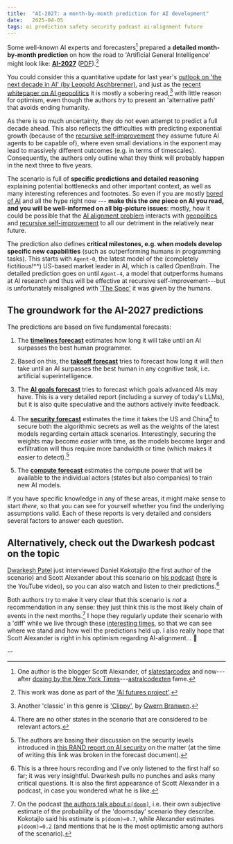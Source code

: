 ```yaml
---
title:  "AI-2027: a month-by-month prediction for AI development"
date:   2025-04-05
tags: ai prediction safety security podcast ai-alignment future
---
```


Some well-known AI experts and forecasters[^scott-alexander] prepared a **detailed month-by-month prediction** on how the road to 'Artificial General Intelligence' might look like: **[AI-2027](https://ai-2027.com/)** ([PDF](https://ai-2027.com/scenario.pdf)).[^ai-futures]

You could consider this a quantitative update for last year's [outlook on 'the next decade in AI' (by Leopold Aschbrenner)](https://situational-awareness.ai/), and just as the [recent whitepaper on AI geopolitics](/2025/03/08/links.html#how-to-deal-with-superintelligence) it is mostly a sobering read,[^gwern] with little reason for optimism, even though the authors _try_ to present an 'alternative path' that avoids ending humanity.

As there is so much uncertainty, they do not even attempt to predict a full decade ahead. This also reflects the difficulties with predicting exponential growth (because of the [recursive self-improvement](https://en.wikipedia.org/wiki/Recursive_self-improvement) they assume future AI agents to be capable of), where even small deviations in the exponent may lead to massively different outcomes (e.g. in terms of timescales). Consequently, the authors only outline what they think will probably happen in the next three to five years.

The scenario is full of **specific predictions and detailed reasoning** explaining potential bottlenecks and other important context, as well as many interesting references and footnotes. 
So even if you are mostly [bored of AI](https://paulrobertlloyd.com/2025/087/a1/bored/) and all the hype right now --- **make this the _one_ piece on AI you read, and you will be well-informed on all big-picture issues**: mostly, how it could be possible that the [AI alignment problem](https://en.wikipedia.org/wiki/AI_alignment) interacts with [geopolitics](https://en.wikipedia.org/wiki/Prisoner's_dilemma#International_politics) and [recursive self-improvement](https://en.wikipedia.org/wiki/Recursive_self-improvement) to all our detriment in the relatively near future.

The prediction also defines **critical milestones, e.g. when models develop specific new capabilities** (such as outperforming humans in programming tasks).
This starts with `Agent-0`, the latest model of the (completely fictitious!^^) US-based market leader in AI, which is called _OpenBrain_. The detailed prediction goes on until `Agent-4`, a model that outperforms humans at AI research and thus will be effective at recursive self-improvement---but is unfortunately misaligned with ['The Spec'](https://openai.com/index/introducing-the-model-spec/) it was given by the humans.

## The groundwork for the AI-2027 predictions

The predictions are based on five fundamental forecasts:

1. The [**timelines forecast**](https://ai-2027.com/research/timelines-forecast) estimates how long it will take until an AI surpasses the best human programmer.

2. Based on this, the [**takeoff forecast**](https://ai-2027.com/research/takeoff-forecast) tries to forecast how long it will _then_ take until an AI surpasses the best human in any cognitive task, i.e. artificial superintelligence.

3. The [**AI goals forecast**](https://ai-2027.com/research/ai-goals-forecast) tries to forecast which goals advanced AIs may have. This is a very detailed report (including a survey of today's LLMs), but it is also quite speculative and the authors actively invite feedback.

4. The [**security forecast**](https://ai-2027.com/research/security-forecast) estimates the time it takes the US and China[^china] to secure both the algorithmic secrets as well as the weights of the latest models regarding certain attack scenarios. Interestingly, securing the weights may become _easier_ with time, as the models become larger and exfiltration will thus require more bandwidth or time (which makes it easier to detect).[^rand]

5. The [**compute forecast**](https://ai-2027.com/research/compute-forecast) estimates the compute power that will be available to the individual actors (states but also companies) to train new AI models.

If you have specific knowledge in any of these areas, it might make sense to start _there_, so that you can see for yourself whether you find the underlying assumptions valid. 
Each of these reports is very detailed and considers several factors to answer each question.

## Alternatively, check out the Dwarkesh podcast on the topic

[Dwarkesh Patel](https://time.com/7012877/dwarkesh-patel/) just interviewed Daniel Kokotajlo (the first author of the scenario) and Scott Alexander about this scenario on [his podcast](https://www.dwarkesh.com/p/scott-daniel) ([here](https://www.youtube.com/watch?v=htOvH12T7mU) is the YouTube video), so you can also watch and listen to their predictions.[^podcast]

Both authors try to make it very clear that this scenario is _not_ a recommendation in any sense: they just think this is the most likely chain of events in the next months.[^p-doom] I hope they regularly update their scenario with a 'diff' while we live through these [interesting times](https://en.wikipedia.org/wiki/May_you_live_in_interesting_times), so that we can see where we stand and how well the predictions held up. 
I also really hope that Scott Alexander is right in his optimism regarding AI-alignment... 🫣

--

[^scott-alexander]: One author is the blogger Scott Alexander, of [slatestarcodex](https://slatestarcodex.com/) and now---after [doxing by the New York Times](https://www.astralcodexten.com/p/statement-on-new-york-times-article)---[astralcodexten](https://www.astralcodexten.com/) fame.

[^podcast]: This is a three hours recording and I've only listened to the first half so far; it was very insightful. Dwarkesh pulls no punches and asks many critical questions. It is also the first appearance of Scott Alexander in a podcast, in case you wondered what he is like.

[^ai-futures]: This work was done as part of the ['AI futures project'](https://ai-futures.org).

[^rand]: The authors are basing their discussion on the security levels introduced in [this RAND report on AI security](https://www.rand.org/content/dam/rand/pubs/research_reports/RRA2800/RRA2849-1/RAND_RRA2849-1.pdf) on the matter (at the time of writing this link was broken in the forecast document).

[^p-doom]: On the podcast [the authors talk about `p(doom)`](https://youtu.be/htOvH12T7mU?t=5642), i.e. their own subjective estimate of the probability of the 'doomsday' scenario they describe. Kokotajlo said his estimate is `p(doom)=0.7`, while Alexander estimates `p(doom)=0.2` (and mentions that he is the most optimistic among authors of the scenario).

[^gwern]: Another 'classic' in this genre is ['Clippy'](https://gwern.net/fiction/clippy), by [Gwern Branwen](https://gwern.net/me).

[^china]: There are no other states in the scenario that are considered to be relevant actors.
